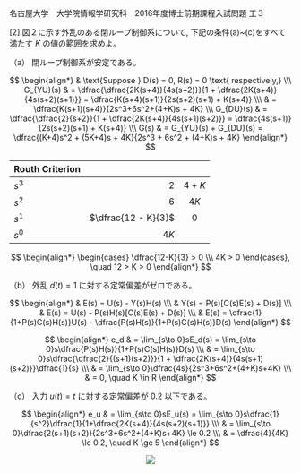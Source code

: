 名古屋大学　大学院情報学研究科　2016年度博士前期課程入試問題 工３

\[2] 図２に示す外乱のある閉ループ制御系について, 下記の条件(a)~(c)をすべて満たす $K$ の値の範囲を求めよ。

（a） 閉ループ制御系が安定である。

$$
    \begin{align*}
        & \text{Suppose } D(s) = 0, R(s) = 0 \text{ respectively,} \\\
        G_{YU}(s) & = \dfrac{\dfrac{2K(s+4)}{4s(s+2)}}{1 + \dfrac{2K(s+4)}{4s(s+2)(s+1)}} = \dfrac{K(s+4)(s+1)}{2s(s+2)(s+1) + K(s+4)} \\\ 
        & = \dfrac{K(s+1)(s+4)}{2s^3+6s^2+(4+K)s + 4K} \\\
        G_{DU}(s) & = \dfrac{\dfrac{2}{s+2}}{1 + \dfrac{2K(s+4)}{4s(s+1)(s+2)}} = \dfrac{4s(s+1)}{2s(s+2)(s+1) + K(s+4)} \\\
        G(s) & = G_{YU}(s) + G_{DU}(s) = \dfrac{(K+4)s^2 + (5K+4)s + 4K}{2s^3 + 6s^2 + (4+K)s + 4K}
    \end{align*}
$$

<center>

| Routh Criterion |  |  |
| :-----| ----: | :----: |
| $s^3$ | $2$ | $4+K$ |
| $s^2$ | $6$ | $4K$ |
| $s^1$ | $\dfrac{12 - K}{3}$ | 0 |
| $s^0$ | $4K$ |  |

</center>

$$
    \begin{align*}
        \begin{cases} \dfrac{12-K}{3} > 0 \\\ 4K > 0 \end{cases}, \quad 12 > K > 0
    \end{align*}
$$


（b） 外乱 $d(t) = 1$ に対する定常偏差がゼロである。

$$
    \begin{align*}
        & E(s) = U(s) - Y(s)H(s) \\\
        & Y(s) = P(s)[C(s)E(s) + D(s)] \\\
        & E(s) = U(s) - P(s)H(s)[C(s)E(s) + D(s)] \\\
        & E(s) = \dfrac{1}{1+P(s)C(s)H(s)}U(s) - \dfrac{P(s)H(s)}{1+P(s)C(s)H(s)}D(s)
    \end{align*}
$$  

$$
    \begin{align*}
        e_d & = \lim_{s\to 0}sE_d(s) = \lim_{s\to 0}s\dfrac{P(s)H(s)}{1+P(s)C(s)H(s)}D(s) \\\
        & = \lim_{s\to 0}s\dfrac{\dfrac{2}{(s+1)(s+2)}}{1 + \dfrac{2K(s+4)}{4s(s+1)(s+2)}}\dfrac{1}{s} \\\
        & = \lim_{s\to 0}\dfrac{4s}{2s^3+6s^2+(4+K)s+4K} \\\
        & = 0, \quad K \in R
    \end{align*}
$$


（c） 入力 $u(t) = t$ に対する定常偏差が $0.2$ 以下である。

$$
    \begin{align*}
        e_u & = \lim_{s\to 0}sE_u(s) = \lim_{s\to 0}s\dfrac{1}{s^2}\dfrac{1}{1+\dfrac{2K(s+4)}{4s(s+2)(s+1)}} \\\
        & = \lim_{s\to 0}\dfrac{2(s+1)(s+2)}{2s^3+6s^2+(4+K)s+4K} \le 0.2 \\\
        & = \dfrac{4}{4K} \le 0.2, \quad K \ge 5
    \end{align*}
$$  


<p align="center">
    <img src="https://gcdnb.pbrd.co/images/a9rb7OnMk5aH.png?o=1"/>
</p>
